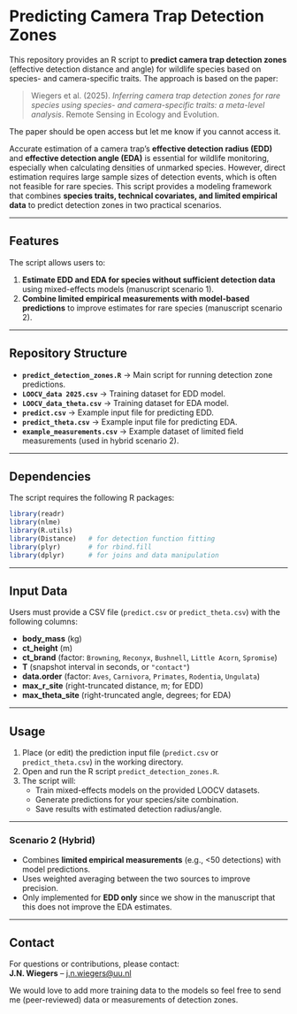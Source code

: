 # Predicting Camera Trap Detection Zones  

This repository provides an R script to **predict camera trap detection zones** (effective detection distance and angle) for wildlife species based on species- and camera-specific traits. The approach is based on the paper:  

> Wiegers et al. (2025). *Inferring camera trap detection zones for rare species using species- and camera-specific traits: a meta-level analysis*. Remote Sensing in Ecology and Evolution.

The paper should be open access but let me know if you cannot access it.

Accurate estimation of a camera trap’s **effective detection radius (EDD)** and **effective detection angle (EDA)** is essential for wildlife monitoring, especially when calculating densities of unmarked species. However, direct estimation requires large sample sizes of detection events, which is often not feasible for rare species. This script provides a modeling framework that combines **species traits, technical covariates, and limited empirical data** to predict detection zones in two practical scenarios.

---

## Features  

The script allows users to:  
1. **Estimate EDD and EDA for species without sufficient detection data** using mixed-effects models (manuscript scenario 1).    
2. **Combine limited empirical measurements with model-based predictions** to improve estimates for rare species (manuscript scenario 2).  

---

##  Repository Structure  

- **`predict_detection_zones.R`** → Main script for running detection zone predictions.  
- **`LOOCV_data 2025.csv`** → Training dataset for EDD model.  
- **`LOOCV_data_theta.csv`** → Training dataset for EDA model.  
- **`predict.csv`** → Example input file for predicting EDD.  
- **`predict_theta.csv`** → Example input file for predicting EDA.  
- **`example_measurements.csv`** → Example dataset of limited field measurements (used in hybrid scenario 2).  

---

## Dependencies  

The script requires the following R packages:  

```r
library(readr)
library(nlme)
library(R.utils)
library(Distance)   # for detection function fitting
library(plyr)       # for rbind.fill
library(dplyr)      # for joins and data manipulation
```

---

## Input Data  

Users must provide a CSV file (`predict.csv` or `predict_theta.csv`) with the following columns:  

- **body_mass** (kg)  
- **ct_height** (m)  
- **ct_brand** (factor: `Browning`, `Reconyx`, `Bushnell`, `Little Acorn`, `Spromise`)  
- **T** (snapshot interval in seconds, or `"contact"`)  
- **data.order** (factor: `Aves`, `Carnivora`, `Primates`, `Rodentia`, `Ungulata`)  
- **max_r_site** (right-truncated distance, m; for EDD)  
- **max_theta_site** (right-truncated angle, degrees; for EDA)  

---

## Usage  

1. Place (or edit) the prediction input file (`predict.csv` or `predict_theta.csv`) in the working directory.  
2. Open and run the R script `predict_detection_zones.R`.  
3. The script will:  
   - Train mixed-effects models on the provided LOOCV datasets.  
   - Generate predictions for your species/site combination.  
   - Save results with estimated detection radius/angle.  

---

### **Scenario 2 (Hybrid)**  
- Combines **limited empirical measurements** (e.g., <50 detections) with model predictions.  
- Uses weighted averaging between the two sources to improve precision.  
- Only implemented for **EDD only** since we show in the manuscript that this does not improve the EDA estimates.  

---

## Contact  

For questions or contributions, please contact:  
**J.N. Wiegers** – j.n.wiegers@uu.nl  

We would love to add more training data to the models so feel free to send me (peer-reviewed) data or measurements of detection zones.





